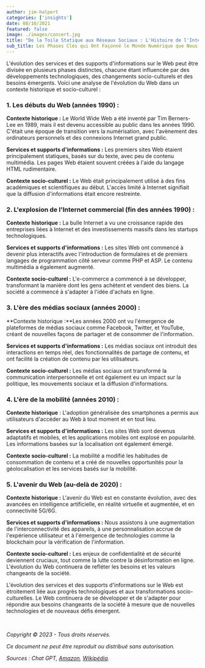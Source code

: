 ```yaml
---
author: jim-halpert
categories: ['insights']
date: 08/10/2021
featured: false
image: ./images/concert.jpg
title: "De la Toile Statique aux Réseaux Sociaux : L'Histoire de l'Internet"
sub_title: Les Phases Clés qui Ont Façonné le Monde Numérique que Nous Connaissons Aujourd'hui
---
```


L'évolution des services et des supports d'informations sur le Web peut être divisée en plusieurs phases distinctes, chacune étant influencée par des développements technologiques, des changements socio-culturels et des besoins émergents. Voici une analyse de l'évolution du Web dans un contexte historique et socio-culturel :

### 1. Les débuts du Web (années 1990) :

**Contexte historique :** Le World Wide Web a été inventé par Tim Berners-Lee en 1989, mais il est devenu accessible au public dans les années 1990. C'était une époque de transition vers la numérisation, avec l'avènement des ordinateurs personnels et des connexions Internet grand public.

**Services et supports d'informations :** Les premiers sites Web étaient principalement statiques, basés sur du texte, avec peu de contenu multimédia. Les pages Web étaient souvent créées à l'aide du langage HTML rudimentaire.

**Contexte socio-culturel :** Le Web était principalement utilisé à des fins académiques et scientifiques au début. L'accès limité à Internet signifiait que la diffusion d'informations était encore restreinte.

### 2. L'explosion de l'Internet commercial (fin des années 1990) :

**Contexte historique :** La bulle Internet a vu une croissance rapide des entreprises liées à Internet et des investissements massifs dans les startups technologiques.

**Services et supports d'informations :** Les sites Web ont commencé à devenir plus interactifs avec l'introduction de formulaires et de premiers langages de programmation côté serveur comme PHP et ASP. Le contenu multimédia a également augmenté.

**Contexte socio-culturel :** L'e-commerce a commencé à se développer, transformant la manière dont les gens achètent et vendent des biens. La société a commencé à s'adapter à l'idée d'achats en ligne.

### 3. L'ère des médias sociaux (années 2000) :

**Contexte historique :**Les années 2000 ont vu l'émergence de plateformes de médias sociaux comme Facebook, Twitter, et YouTube, créant de nouvelles façons de partager et de consommer de l'information.

**Services et supports d'informations :** Les médias sociaux ont introduit des interactions en temps réel, des fonctionnalités de partage de contenu, et ont facilité la création de contenu par les utilisateurs.

**Contexte socio-culturel :** Les médias sociaux ont transformé la communication interpersonnelle et ont également eu un impact sur la politique, les mouvements sociaux et la diffusion d'informations.

### 4. L'ère de la mobilité (années 2010) :

**Contexte historique** : L'adoption généralisée des smartphones a permis aux utilisateurs d'accéder au Web à tout moment et en tout lieu.

**Services et supports d'informations :** Les sites Web sont devenus adaptatifs et mobiles, et les applications mobiles ont explosé en popularité. Les informations basées sur la localisation ont également émergé.

**Contexte socio-culturel :** La mobilité a modifié les habitudes de consommation de contenu et a créé de nouvelles opportunités pour la géolocalisation et les services basés sur la mobilité.

### 5. L'avenir du Web (au-delà de 2020) :

**Contexte historique :** L'avenir du Web est en constante évolution, avec des avancées en intelligence artificielle, en réalité virtuelle et augmentée, et en connectivité 5G/6G.

**Services et supports d'informations :** Nous assistons à une augmentation de l'interconnectivité des appareils, à une personnalisation accrue de l'expérience utilisateur et à l'émergence de technologies comme la blockchain pour la vérification de l'information.

**Contexte socio-culturel :** Les enjeux de confidentialité et de sécurité deviennent cruciaux, tout comme la lutte contre la désinformation en ligne. L'évolution du Web continuera de refléter les besoins et les valeurs changeants de la société.

L'évolution des services et des supports d'informations sur le Web est étroitement liée aux progrès technologiques et aux transformations socio-culturelles. Le Web continuera de se développer et de s'adapter pour répondre aux besoins changeants de la société à mesure que de nouvelles technologies et de nouveaux défis émergent.

&nbsp;

_Copyright © 2023 - Tous droits réservés._

_Ce document ne peut être reproduit ou distribué sans autorisation._

_Sources : Chat GPT, [Amazon](https://aws.amazon.com/fr/what-is-aws/), [Wikipédia](https://fr.wikipedia.org/wiki/Amazon_Web_Services)._
